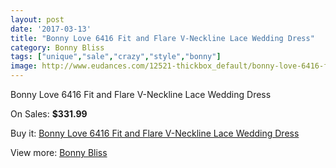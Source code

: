 ```yaml
---
layout: post
date: '2017-03-13'
title: "Bonny Love 6416 Fit and Flare V-Neckline Lace Wedding Dress"
category: Bonny Bliss
tags: ["unique","sale","crazy","style","bonny"]
image: http://www.eudances.com/12521-thickbox_default/bonny-love-6416-fit-and-flare-v-neckline-lace-wedding-dress.jpg
---
```

Bonny Love 6416 Fit and Flare V-Neckline Lace Wedding Dress

On Sales: **$331.99**
<a href="https://www.eudances.com/en/bonny-bliss/3864-bonny-love-6416-fit-and-flare-v-neckline-lace-wedding-dress.html"><amp-img layout="responsive" width="600" height="600" src="//www.eudances.com/12521-thickbox_default/bonny-love-6416-fit-and-flare-v-neckline-lace-wedding-dress.jpg" alt="Bonny Love 6416 Fit and Flare V-Neckline Lace Wedding Dress 0" /></a>
<a href="https://www.eudances.com/en/bonny-bliss/3864-bonny-love-6416-fit-and-flare-v-neckline-lace-wedding-dress.html"><amp-img layout="responsive" width="600" height="600" src="//www.eudances.com/12523-thickbox_default/bonny-love-6416-fit-and-flare-v-neckline-lace-wedding-dress.jpg" alt="Bonny Love 6416 Fit and Flare V-Neckline Lace Wedding Dress 1" /></a>
<a href="https://www.eudances.com/en/bonny-bliss/3864-bonny-love-6416-fit-and-flare-v-neckline-lace-wedding-dress.html"><amp-img layout="responsive" width="600" height="600" src="//www.eudances.com/12522-thickbox_default/bonny-love-6416-fit-and-flare-v-neckline-lace-wedding-dress.jpg" alt="Bonny Love 6416 Fit and Flare V-Neckline Lace Wedding Dress 2" /></a>

Buy it: [Bonny Love 6416 Fit and Flare V-Neckline Lace Wedding Dress](https://www.eudances.com/en/bonny-bliss/3864-bonny-love-6416-fit-and-flare-v-neckline-lace-wedding-dress.html "Bonny Love 6416 Fit and Flare V-Neckline Lace Wedding Dress")

View more: [Bonny Bliss](https://www.eudances.com/en/40-bonny-bliss "Bonny Bliss")